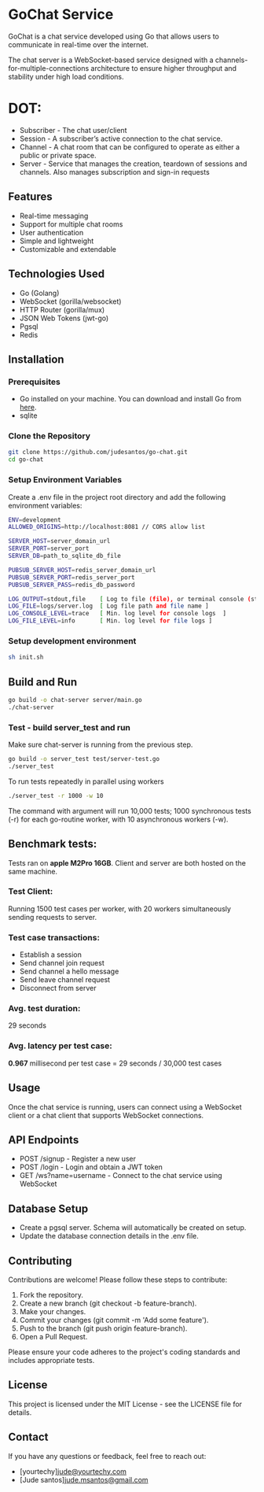 # GoChat Service

GoChat is a chat service developed using Go that allows users to communicate in real-time over the internet.

The chat server is a WebSocket-based service designed with a channels-for-multiple-connections architecture to ensure higher throughput and stability under high load conditions.

# DOT:

- Subscriber - The chat user/client
- Session - A subscriber’s active connection to the chat service.
- Channel - A chat room that can be configured to operate as either a public or private space.
- Server - Service that manages the creation, teardown of sessions and channels. Also manages subscription and sign-in requests

## Features

- Real-time messaging
- Support for multiple chat rooms
- User authentication
- Simple and lightweight
- Customizable and extendable

## Technologies Used

- Go (Golang)
- WebSocket (gorilla/websocket)
- HTTP Router (gorilla/mux)
- JSON Web Tokens (jwt-go)
- Pgsql
- Redis

## Installation

### Prerequisites

- Go installed on your machine. You can download and install Go from [here](https://golang.org/dl/).
- sqlite

### Clone the Repository

```bash
git clone https://github.com/judesantos/go-chat.git
cd go-chat
```

### Setup Environment Variables

  Create a .env file in the project root directory and add the following environment variables:

  ```bash
  ENV=development
  ALLOWED_ORIGINS=http://localhost:8081 // CORS allow list

  SERVER_HOST=server_domain_url
  SERVER_PORT=server_port
  SERVER_DB=path_to_sqlite_db_file

  PUBSUB_SERVER_HOST=redis_server_domain_url
  PUBSUB_SERVER_PORT=redis_server_port
  PUBSUB_SERVER_PASS=redis_db_password

  LOG_OUTPUT=stdout,file    [ Log to file (file), or terminal console (stdout) ]
  LOG_FILE=logs/server.log  [ Log file path and file name ]
  LOG_CONSOLE_LEVEL=trace   [ Min. log level for console logs  ]
  LOG_FILE_LEVEL=info       [ Min. log level for file logs ]
  ```

### Setup development environment

  ```bash
  sh init.sh
  ```

## Build and Run

  ```bash
  go build -o chat-server server/main.go
  ./chat-server
  ```

### Test - build server_test and run

  Make sure chat-server is running from the previous step.

  ```bash
  go build -o server_test test/server-test.go
  ./server_test
  ```

  To run tests repeatedly in parallel using workers

  ```bash
  ./server_test -r 1000 -w 10
  ```
  The command with argument will run 10,000 tests; 1000 synchronous tests (-r) for each go-routine worker, with 10 asynchronous workers (-w).

## Benchmark tests:

  Tests ran on **apple M2Pro 16GB**.
  Client and server are both hosted on the same machine.

### Test Client:

  Running 1500 test cases per worker, with 20 workers simultaneously sending requests to server.

### Test case transactions:

- Establish a session
- Send channel join request
- Send channel a hello message
- Send leave channel request
- Disconnect from server

### Avg. test duration:

  29 seconds

### Avg. latency per test case:

  **0.967** millisecond per test case = 29 seconds / 30,000 test cases

## Usage
  Once the chat service is running, users can connect using a WebSocket client or a chat client that supports WebSocket connections.

## API Endpoints
- POST /signup - Register a new user
- POST /login - Login and obtain a JWT token
- GET /ws?name=username - Connect to the chat service using WebSocket

## Database Setup
- Create a pgsql server. Schema will automatically be created on setup.
- Update the database connection details in the .env file.

## Contributing

  Contributions are welcome! Please follow these steps to contribute:

  1. Fork the repository.
  2. Create a new branch (git checkout -b feature-branch).
  3. Make your changes.
  4. Commit your changes (git commit -m 'Add some feature').
  5. Push to the branch (git push origin feature-branch).
  6. Open a Pull Request.

  Please ensure your code adheres to the project's coding standards and includes appropriate tests.

## License

  This project is licensed under the MIT License - see the LICENSE file for details.

## Contact

  If you have any questions or feedback, feel free to reach out:

  - [yourtechy]jude@yourtechy.com
  - [Jude santos]jude.msantos@gmail.com
